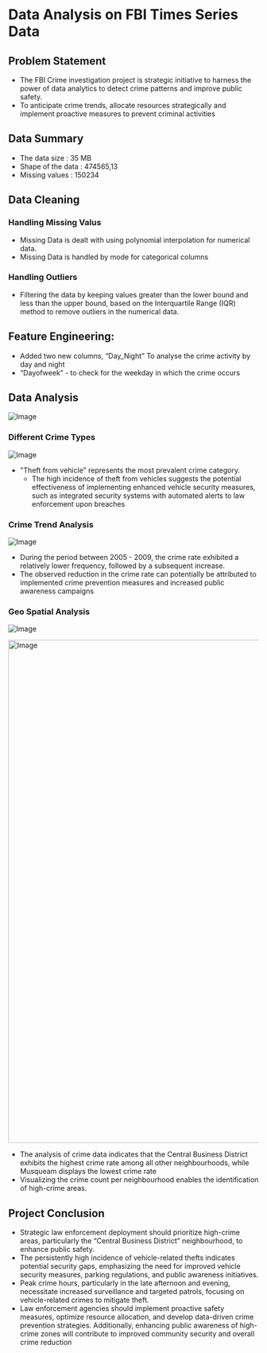 # Data Analysis on FBI Times Series Data

## Problem Statement

* The FBI Crime investigation project is strategic initiative to harness the power of data analytics to detect crime patterns and improve public safety.
* To anticipate crime trends, allocate resources strategically and implement proactive measures to prevent criminal activities

## Data Summary
 * The data size : 35 MB
 * Shape of the data : 474565,13 
 * Missing values : 150234

## Data Cleaning 

### Handling Missing Valus

* Missing Data is dealt with using polynomial interpolation for numerical data.
* Missing Data is handled by mode for categorical columns

### Handling Outliers 

* Filtering the data by keeping values greater than the lower bound and less than the upper bound, based on the Interquartile Range (IQR) method to remove outliers in the numerical data.

## Feature Engineering:
* Added two new columns, “Day_Night” To analyse the crime activity by day and night
*  “Dayofweek” - to check for the weekday in which the crime occurs

## Data Analysis

![Image](https://github.com/user-attachments/assets/a3ae1533-9397-4925-aa6c-3e8a5e93c504)


 ### Different Crime Types
 

 ![Image](https://github.com/user-attachments/assets/c9bc3d9a-f84e-4e98-ac3f-17ca5e011301)


 * "Theft from vehicle" represents the most prevalent crime category.
	* The high incidence of theft from vehicles suggests the potential effectiveness of implementing enhanced vehicle security measures, such as integrated security systems with automated alerts to law enforcement upon breaches


### Crime Trend Analysis 



![Image](https://github.com/user-attachments/assets/fd80b376-b528-4b25-be03-48dfc9cae828)

*	During the period between 2005 - 2009, the crime rate exhibited a relatively lower frequency, followed by a subsequent increase.
*	The observed reduction in the crime rate can potentially be attributed to implemented crime prevention measures and increased public awareness campaigns


### Geo Spatial Analysis

![Image](https://github.com/user-attachments/assets/f10a7965-91df-41ce-a84b-0d28c76cdda4)



<img width="1012" alt="Image" src="https://github.com/user-attachments/assets/92310454-41e0-459c-80cc-fbda3f0f06b2" />


*	The analysis of crime data indicates that the Central Business District exhibits the highest crime rate among all other neighbourhoods, while Musqueam displays the lowest crime rate
*	Visualizing the crime count per neighbourhood enables the identification of high-crime areas.

## Project Conclusion

* Strategic law enforcement deployment should prioritize high-crime areas, particularly the “Central Business District” neighbourhood, to enhance public safety.
* The persistently high incidence of vehicle-related thefts indicates potential security gaps, emphasizing the need for improved vehicle security measures, parking regulations, and public awareness initiatives.
* Peak crime hours, particularly in the late afternoon and evening, necessitate increased surveillance and targeted patrols, focusing on vehicle-related crimes to mitigate theft.
* Law enforcement agencies should implement proactive safety measures, optimize resource allocation, and develop data-driven crime prevention strategies. Additionally, enhancing public awareness of high-crime zones will contribute to improved community security and overall crime reduction


